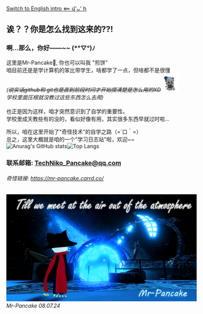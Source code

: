 [Switch to English intro <== վ'ᴗ' ի](EN_README.md)
## 诶？？你是怎么找到这来的??!
### 啊...那么，你好——~~  (*°▽°)ﾉ
这里是Mr-Pancake🥞, 你也可以叫我 "煎饼"<br>
咱目前还是是学计算机的笨比带学生，啥都学了一点，但啥都不是很懂<br>
*(~~说实话github和 git也是直到前段时间才开始摸清楚是怎么用的XD~~![baka](images/baka.gif)<br>学校里面压根就没教过这些东西怎么去用)*
<br><br>
也正是因为这样，咱才突然意识到了自学的重要性。<br>
学校里成天教些有的没的，看似好像有用，其实很多东西早就过时啦...
<br>

所以，咱在这里开始了"奇怪技术"的自学之路（=´口｀=）<br>
总之，这里大概就是咱的一个"学习日志站"啦，欢迎~~
![Anurag's GitHub stats](https://github-readme-stats.vercel.app/api?username=BroZhai&theme=radical&show_icons=true)![Top Langs](https://github-readme-stats.vercel.app/api/top-langs/?username=BroZhai&layout=compact&theme=tokyonight)
### 联系邮箱: TechNiko_Pancake@qq.com
###### 奇怪链接: https://mr-pancake.carrd.co/
![images/cosmic.png](images/cosmic.png)
*Mr-Pancake 08.07.24*

